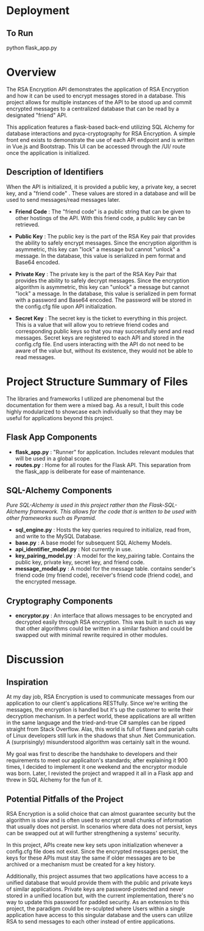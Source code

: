 # Deployment

To Run
---------
python flask_app.py


# Overview
The RSA Encryption API demonstrates the application of RSA Encryption and how it can be used to encrypt messages stored in a database. This project allows for multiple instances of the API to be stood up and commit encrypted messages to a centralized database that can be read by a designated "friend" API.

This application features a flask-based back-end utilizing SQL Alchemy for database interactions and pyca-cryptography for RSA Encryption. A simple front end exists to demonstrate the use of each API endpoint and is written in Vue.js and Bootstrap. This UI can be accessed through the /UI/ route once the application is initialized.

Description of Identifiers
---------------------------
When the API is initialized, it is provided a public key, a private key, a secret key, and a "friend code" . These values are stored in a database and will be used to send messages/read messages later. 

* **Friend Code** : The "friend code" is a public string that can be given to other hostings of the API. With this friend code, a public key can be retrieved.

* **Public Key** : The public key is the part of the RSA Key pair that provides the ability to safely encrypt messages. Since the encryption algorithm is asymmetric, this key can "lock" a message but cannot "unlock" a message. In the database, this value is serialized in pem format and Base64 encoded.

* **Private Key** : The private key is the part of the RSA Key Pair that provides the ability to safely decrypt messages. Since the encryption algorithm is asymmetric, this key can "unlock" a message but cannot "lock" a message. In the database, this value is serialized in pem format with a password and Base64 encoded. The password will be stored in the config.cfg file upon API initialization.

* **Secret Key** : The secret key is the ticket to everything in this project. This is a value that will allow you to retrieve friend codes and corresponding public keys so that you may successfully send and read messages. Secret keys are registered to each API and stored in the config.cfg file. End users interacting with the API do not need to be aware of the value but, without its existence, they would not be able to read messages.


# Project Structure Summary of Files

The libraries and frameworks I utilized are phenomenal but the documentation for them were a mixed bag. As a result, I built this code highly modularized to showcase each individually so that they may be useful for applications beyond this project.

Flask App Components
---------------------
* **flask_app.py** : "Runner" for application. Includes relevant modules that will be used in a global scope.
* **routes.py** : Home for all routes for the Flask API. This separation from the flask_app is deliberate for ease of maintenance. 

SQL-Alchemy Components
------------------------
*Pure SQL-Alchemy is used in this project rather than the Flask-SQL-Alchemy framework. This allows for the code that is written to be used with other frameworks such as Pyramid.*

* **sql_engine.py** : Hosts the key queries required to initialize, read from, and write to the MySQL Database.
* **base.py** : A base model for subsequent SQL Alchemy Models.
* **api_identifier_model.py** : Not currently in use.
* **key_pairing_model.py** : A model for the key_pairing table. Contains the public key, private key, secret key, and friend code.
* **message_model.py** : A model for the message table. contains sender's friend code (my friend code), receiver's friend code (friend code), and the encrypted message.

Cryptography Components
------------------------
* **encryptor.py** : An interface that allows messages to be encrypted and decrypted easily through RSA encryption. This was built in such as way that other algorithms could be written in a similar fashion and could be swapped out with minimal rewrite required in other modules.

# Discussion

Inspiration
------------
At my day job, RSA Encryption is used to communicate messages from our application to our client's applications RESTfully. Since we're writing the messages, the encryption is handled but it's up the customer to write their decryption mechanism.  In a perfect world, these applications are all written in the same language and the tried-and-true C# samples can be ripped straight from Stack Overflow. Alas, this world is full of flaws and pariah cults of Linux developers still lurk in the shadows that shun .Net Communication. A (surprisingly) misunderstood algorithm was certainly salt in the wound.

My goal was first to describe the handshake to developers and their requirements to meet our applicaiton's standards; after explaining it 900 times, I decided to implement it one weekend and the encryptor module was born. Later, I revisted the project and wrapped it all in a Flask app and threw in SQL Alchemy for the fun of it.


Potential Pitfalls of the Project
----------------------------------

RSA Encryption is a solid choice that can almost guarantee security but the algorithm is slow and is often used to encrypt small chunks of information that usually does not persist. In scenarios where data does not persist, keys can be swapped out at will further strengthening a systems' security.

In this project, APIs create new key sets upon initialization whenever a config.cfg file does not exist. Since the encrypted messages persist, the keys for these APIs must stay the same if older messages are to be archived or a mechanism must be created for a key history.

Additionally, this project assumes that two applications have access to a unified database that would provide them with the public and private keys of similar applications. Private keys are password-protected and never stored in a unified location but, with the current implementation, there's no way to update this password for padded security. As an extension to this project, the paradigm could be re-sculpted where Users within a single application have access to this singular database and the users can utilize RSA to send messages to each other instead of entire applications.

